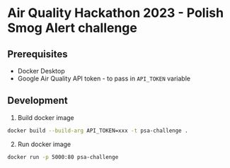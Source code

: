 # Air Quality Hackathon 2023 - Polish Smog Alert challenge

## Prerequisites

* Docker Desktop
* Google Air Quality API token - to pass in `API_TOKEN` variable

## Development

1. Build docker image

```sh
docker build --build-arg API_TOKEN=xxx -t psa-challenge .
```

2. Run docker image
```sh
docker run -p 5000:80 psa-challenge
```
